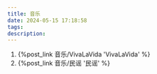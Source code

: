 ```yaml
---
title: 音乐
date: 2024-05-15 17:18:58
tags:
description:
---
```

1. {%post_link 音乐/VivaLaVida 'VivaLaVida' %}
2. {%post_link 音乐/民谣 '民谣' %}
